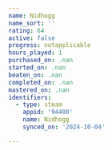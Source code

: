 ```yaml
---
name: Nidhogg
name_sort: ''
rating: 64
active: false
progress: notapplicable
hours_played: 1
purchased_on: .nan
started_on: .nan
beaten_on: .nan
completed_on: .nan
mastered_on: .nan
identifiers:
  - type: steam
    appid: '94400'
    name: Nidhogg
    synced_on: '2024-10-04'

---
```

